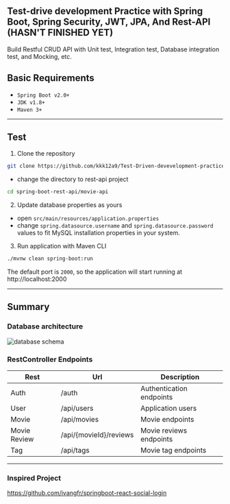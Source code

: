 ## Test-drive development Practice with Spring Boot, Spring Security, JWT, JPA, And Rest-API (HASN'T FINISHED YET)

Build Restful CRUD API with Unit test, Integration test, Database integration test, and Mocking, etc.

## Basic Requirements

-   `Spring Boot v2.0+`
-   `JDK v1.8+`
-   `Maven 3+`

---

## Test

1. Clone the repository

```bash
git clone https://github.com/kkk12a9/Test-Driven-devevelopment-practice-study-using-java-spring-boot.git
```

-   change the directory to rest-api project

```bash
cd spring-boot-rest-api/movie-api
```

2. Update database properties as yours

-   open `src/main/resources/application.properties`
-   change `spring.datasource.username` and `spring.datasource.password` values to fit MySQL installation properties in your system.

3. Run application with Maven CLI

```bash
./mvnw clean spring-boot:run
```

The default port is `2000`, so the application will start running at http://localhost:2000

---

## Summary

### Database architecture

![database schema](https://user-images.githubusercontent.com/48620639/215303060-0d9579d5-fd51-4b9c-9ab1-f684bd7e9316.png)

### RestController Endpoints

| Rest         | Url                    | Description              |
| ------------ | ---------------------- | ------------------------ |
| Auth         | /auth                  | Authentication endpoints |
| User         | /api/users             | Application users        |
| Movie        | /api/movies            | Movie endpoints          |
| Movie Review | /api/{movieId}/reviews | Movie reviews endpoints  |
| Tag          | /api/tags              | Movie tag endpoints      |

---

### Inspired Project

https://github.com/ivangfr/springboot-react-social-login
